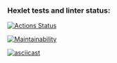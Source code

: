 ### Hexlet tests and linter status:
[![Actions Status](https://github.com/slavaoblog/java-project-61/workflows/hexlet-check/badge.svg)](https://github.com/slavaoblog/java-project-61/actions)

[![Maintainability](https://api.codeclimate.com/v1/badges/a3c4de9d65ea427c31f2/maintainability)](https://codeclimate.com/github/slavaoblog/java-project-61/maintainability)

[![asciicast](https://asciinema.org/a/U2I6OO1VvGnzT26Tdary5Qb36.svg)](https://asciinema.org/a/U2I6OO1VvGnzT26Tdary5Qb36)
